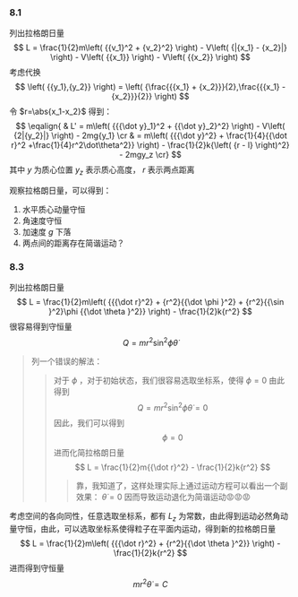 ### 8.1

列出拉格朗日量
$$
L = \frac{1}{2}m\left( {{v_1}^2 + {v_2}^2} \right) - V\left( {|{x_1} - {x_2}|} \right) - V\left( {{x_1}} \right) - V\left( {{x_2}} \right)
$$
考虑代换
$$
\left( {{y_1},{y_2}} \right) = \left( {\frac{{{x_1} + {x_2}}}{2},\frac{{{x_1} - {x_2}}}{2}} \right)
$$
令 $r=\abs{x_1-x_2}$ 得到：
$$
\eqalign{
  & L' = m\left( {{{\dot y}_1}^2 + {{\dot y}_2}^2} \right) - V\left( {2|{y_2}|} \right) - 2mg{y_1}  \cr 
  &  = m\left( {{{\dot y}^2} + \frac{1}{4}{{\dot r}^2 +\frac{1}{4}r^2\dot\theta^2}} \right) - \frac{1}{2}k{\left( {r - l} \right)^2} - 2mgy_z \cr}
$$
其中 $y$ 为质心位置 $y_z$ 表示质心高度， $r$ 表示两点距离

观察拉格朗日量，可以得到：

1. 水平质心动量守恒
2. 角速度守恒
3. 加速度 $g$ 下落
4. 两点间的距离存在简谐运动？

### 8.3

列出拉格朗日量
$$
L = \frac{1}{2}m\left( {{{\dot r}^2} + {r^2}{{\dot \phi }^2} + {r^2}{{\sin }^2}\phi {{\dot \theta }^2}} \right) - \frac{1}{2}k{r^2}
$$
很容易得到守恒量
$$
Q = m{r^2}{\sin ^2}\phi \dot \theta
$$

> 列一个错误的解法：
>
> > 对于 $\phi$ ，对于初始状态，我们很容易选取坐标系，使得 $\phi=0$ 由此得到
> > $$
> > Q = m{r^2}{\sin ^2}\phi \dot \theta=0
> > $$
> > 因此，我们可以得到
> > $$
> > \phi=0
> > $$
> > 进而化简拉格朗日量
> > $$
> > L = \frac{1}{2}m{{\dot r}^2} - \frac{1}{2}k{r^2}
> > $$
> >
> > > 靠，我知道了，这样处理实际上通过运动方程可以看出一个副效果： $\dot\theta = 0$ 因而导致运动退化为简谐运动😡😡😡

考虑空间的各向同性，任意选取坐标系，都有 $L_z$ 为常数，由此得到运动必然角动量守恒，由此，可以选取坐标系使得粒子在平面内运动，得到新的拉格朗日量
$$
L = \frac{1}{2}m\left( {{{\dot r}^2} + {r^2}{{\dot \theta }^2}} \right) - \frac{1}{2}k{r^2}
$$
进而得到守恒量
$$
m{r^2}\dot \theta  = C
$$
